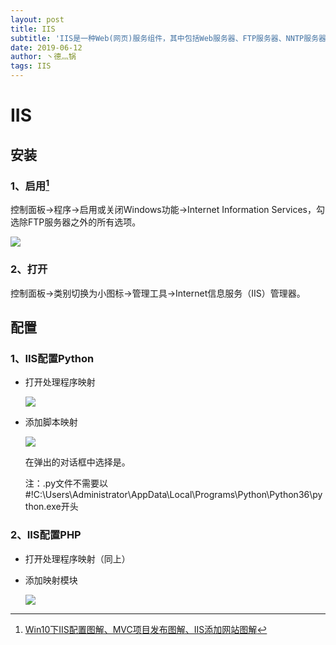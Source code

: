 ```yaml
---
layout: post
title: IIS
subtitle: 'IIS是一种Web(网页)服务组件，其中包括Web服务器、FTP服务器、NNTP服务器和SMTP服务器，分别用于网页浏览、文件传输、新闻服务和邮件发送等方面'
date: 2019-06-12
author: 丶德灬锅
tags: IIS
---
```


# IIS

## 安装

### 1、启用[^1]

控制面板->程序->启用或关闭Windows功能->Internet Information Services，勾选除FTP服务器之外的所有选项。

![](https://cdn.jsdelivr.net/gh/ldy/jekyll@master/_posts/img/2019-06-12-IIS-启用.png)

### 2、打开

控制面板->类别切换为小图标->管理工具->Internet信息服务（IIS）管理器。

## 配置

### 1、IIS配置Python

- 打开处理程序映射

  ![](https://cdn.jsdelivr.net/gh/ldy/jekyll@master/_posts/img/2019-06-12-IIS-配置1.png)

- 添加脚本映射

  ![](https://cdn.jsdelivr.net/gh/ldy/jekyll@master/_posts/img/2019-06-12-IIS-配置2.png)

  在弹出的对话框中选择是。

  注：.py文件不需要以#!C:\Users\Administrator\AppData\Local\Programs\Python\Python36\python.exe开头

### 2、IIS配置PHP

- 打开处理程序映射（同上）

- 添加映射模块

  ![](https://cdn.jsdelivr.net/gh/ldy/jekyll@master/_posts/img/2019-06-12-IIS-配置3.png)

[^1]: [Win10下IIS配置图解、MVC项目发布图解、IIS添加网站图解](https://www.cnblogs.com/zhao123/p/5588888.html)